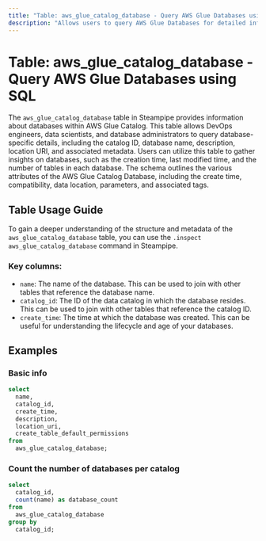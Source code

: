 ```yaml
---
title: "Table: aws_glue_catalog_database - Query AWS Glue Databases using SQL"
description: "Allows users to query AWS Glue Databases for detailed information about their Glue Catalog Databases."
---
```


# Table: aws_glue_catalog_database - Query AWS Glue Databases using SQL

The `aws_glue_catalog_database` table in Steampipe provides information about databases within AWS Glue Catalog. This table allows DevOps engineers, data scientists, and database administrators to query database-specific details, including the catalog ID, database name, description, location URI, and associated metadata. Users can utilize this table to gather insights on databases, such as the creation time, last modified time, and the number of tables in each database. The schema outlines the various attributes of the AWS Glue Catalog Database, including the create time, compatibility, data location, parameters, and associated tags.

## Table Usage Guide

To gain a deeper understanding of the structure and metadata of the `aws_glue_catalog_database` table, you can use the `.inspect aws_glue_catalog_database` command in Steampipe.

### Key columns:

- `name`: The name of the database. This can be used to join with other tables that reference the database name.
- `catalog_id`: The ID of the data catalog in which the database resides. This can be used to join with other tables that reference the catalog ID.
- `create_time`: The time at which the database was created. This can be useful for understanding the lifecycle and age of your databases.

## Examples

### Basic info

```sql
select
  name,
  catalog_id,
  create_time,
  description,
  location_uri,
  create_table_default_permissions
from
  aws_glue_catalog_database;
```

### Count the number of databases per catalog

```sql
select
  catalog_id,
  count(name) as database_count
from
  aws_glue_catalog_database
group by
  catalog_id;
```
